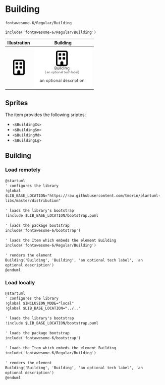 # Building


```text
fontawesome-6/Regular/Building
```

```text
include('fontawesome-6/Regular/Building')
```



| Illustration | Building |
| :---: | :---: |
| ![illustration for Illustration](../../fontawesome-6/Regular/Building.png) | ![illustration for Building](../../fontawesome-6/Regular/Building.Local.png) |



## Sprites
The item provides the following sriptes:

- `<$BuildingXs>`
- `<$BuildingSm>`
- `<$BuildingMd>`
- `<$BuildingLg>`





## Building

### Load remotely
```plantuml
@startuml
' configures the library
!global $LIB_BASE_LOCATION="https://raw.githubusercontent.com/tmorin/plantuml-libs/master/distribution"

' loads the library's bootstrap
!include $LIB_BASE_LOCATION/bootstrap.puml

' loads the package bootstrap
include('fontawesome-6/bootstrap')

' loads the Item which embeds the element Building
include('fontawesome-6/Regular/Building')

' renders the element
Building('Building', 'Building', 'an optional tech label', 'an optional description')
@enduml
```

### Load locally
```plantuml
@startuml
' configures the library
!global $INCLUSION_MODE="local"
!global $LIB_BASE_LOCATION="../.."

' loads the library's bootstrap
!include $LIB_BASE_LOCATION/bootstrap.puml

' loads the package bootstrap
include('fontawesome-6/bootstrap')

' loads the Item which embeds the element Building
include('fontawesome-6/Regular/Building')

' renders the element
Building('Building', 'Building', 'an optional tech label', 'an optional description')
@enduml
```


